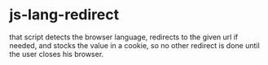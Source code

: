 # js-lang-redirect
that script detects the browser language, redirects to the given url if needed, and stocks the value in a cookie, so no other redirect is done until the user closes his browser.
